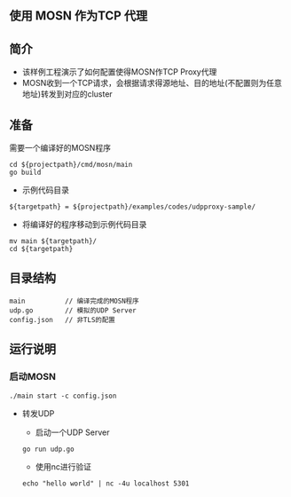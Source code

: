 ## 使用 MOSN 作为TCP 代理

## 简介

+ 该样例工程演示了如何配置使得MOSN作TCP Proxy代理
+ MOSN收到一个TCP请求，会根据请求得源地址、目的地址(不配置则为任意地址)转发到对应的cluster

## 准备

需要一个编译好的MOSN程序
```
cd ${projectpath}/cmd/mosn/main
go build
```

+ 示例代码目录

```
${targetpath} = ${projectpath}/examples/codes/udpproxy-sample/
```

+ 将编译好的程序移动到示例代码目录

```
mv main ${targetpath}/
cd ${targetpath}
```


## 目录结构

```
main          // 编译完成的MOSN程序
udp.go        // 模拟的UDP Server
config.json   // 非TLS的配置
```

## 运行说明

### 启动MOSN


```
./main start -c config.json
```

+ 转发UDP

  + 启动一个UDP Server

  ```
  go run udp.go 
  ```

  + 使用nc进行验证

  ```
  echo "hello world" | nc -4u localhost 5301
  ```

